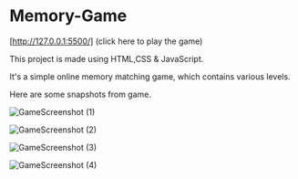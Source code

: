 # Memory-Game

[http://127.0.0.1:5500/] (click here to play the game)

This project is made using HTML,CSS & JavaScript.

It's a simple online memory matching game, which contains various levels.

Here are some snapshots from game.


![GameScreenshot (1)](https://user-images.githubusercontent.com/53908313/186748590-193635d9-e22a-43b0-9fd4-1c44505d01f5.png)

![GameScreenshot (2)](https://user-images.githubusercontent.com/53908313/186748791-869e8969-1096-40c9-aa66-ce5874386d2b.png)

![GameScreenshot (3)](https://user-images.githubusercontent.com/53908313/186748812-5b01e33d-ecb7-4ff9-8fc6-13cb494acd8d.png)

![GameScreenshot (4)](https://user-images.githubusercontent.com/53908313/186748834-cbf1bd70-7d1b-4ed4-b107-5ba8f705d578.png)
